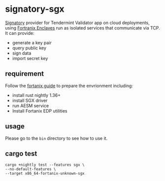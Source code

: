 # signatory-sgx

[Signatory](https://github.com/tendermint/signatory) provider for Tendermint Validator app on cloud deployments, using [Fortranix Enclaves](https://dep.fortanix.com) run as isolated services that communicate via TCP. It can provide:

* generate a key pair
* query public key
* sign data
* import secret key

## requirement
Follow the [fortanix guide](https://edp.fortanix.com/docs/installation/guide/) to prepare the envrionment including:

* install rust nightly 1.36+
* install SGX driver
* run AESM service
* Install Fortanix EDP utilities

## usage
Please go to the `bin` directory to see how to use it.

## cargo test
```
cargo +nightly test --features sgx \
--no-default-features \
--target x86_64-fortanix-unknown-sgx
```

